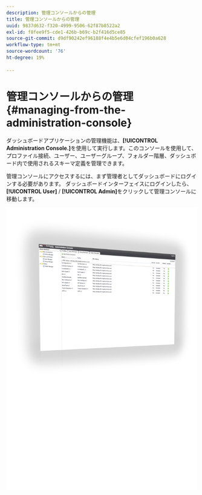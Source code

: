 ```yaml
---
description: 管理コンソールからの管理
title: 管理コンソールからの管理
uuid: 9837d632-f320-4999-9506-62f87b8522a2
exl-id: f8fee9f5-cde1-426b-b69c-b2f416d5ce85
source-git-commit: d9df90242ef96188f4e4b5e6d04cfef196b0a628
workflow-type: tm+mt
source-wordcount: '76'
ht-degree: 19%

---
```


# 管理コンソールからの管理{#managing-from-the-administration-console}

ダッシュボードアプリケーションの管理機能は、**[!UICONTROL Administration Console.]**&#x200B;を使用して実行します。このコンソールを使用して、プロファイル接続、ユーザー、ユーザーグループ、フォルダー階層、ダッシュボード内で使用されるスキーマ定義を管理できます。

管理コンソールにアクセスするには、まず管理者としてダッシュボードにログインする必要があります。 ダッシュボードインターフェイスにログインしたら、 **[!UICONTROL User]** / **[!UICONTROL Admin]**&#x200B;をクリックして管理コンソールに移動します。

![](assets/admin_console.png)
